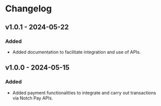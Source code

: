 # Changelog

## v1.0.1 - 2024-05-22
### Added
- Added documentation to facilitate integration and use of APIs.

## v1.0.0 - 2024-05-15
### Added
- Added payment functionalities to integrate and carry out transactions via Notch Pay APIs.
